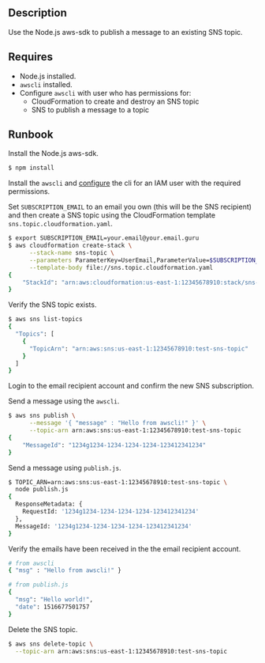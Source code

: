 ## Description
Use the Node.js aws-sdk to publish a message to an existing SNS topic.

## Requires
* Node.js installed.
* `awscli` installed.
* Configure `awscli` with user who has permissions for:
  * CloudFormation to create and destroy an SNS topic
  * SNS to publish a message to a topic

## Runbook
Install the Node.js aws-sdk.
```bash
$ npm install
```

Install the `awscli` and [configure](https://docs.aws.amazon.com/cli/latest/userguide/cli-chap-getting-started.html#cli-quick-configuration) the cli for an IAM user with the required permissions.

Set `SUBSCRIPTION_EMAIL` to an email you own (this will be the SNS recipient) and then create a SNS topic using the CloudFormation template `sns.topic.cloudformation.yaml`.
```bash
$ export SUBSCRIPTION_EMAIL=your.email@your.email.guru
$ aws cloudformation create-stack \
      --stack-name sns-topic \
      --parameters ParameterKey=UserEmail,ParameterValue=$SUBSCRIPTION_EMAIL \
      --template-body file://sns.topic.cloudformation.yaml
{
    "StackId": "arn:aws:cloudformation:us-east-1:12345678910:stack/sns-topic/stack-resource-guid-id"
}
```

Verify the SNS topic exists.
```bash
$ aws sns list-topics
{
  "Topics": [
    {
      "TopicArn": "arn:aws:sns:us-east-1:12345678910:test-sns-topic"
    }
  ]
}
```

Login to the email recipient account and confirm the new SNS subscription.

Send a message using the `awscli`.
```bash
$ aws sns publish \
      --message '{ "message" : "Hello from awscli!" }' \
      --topic-arn arn:aws:sns:us-east-1:12345678910:test-sns-topic
{
    "MessageId": "1234g1234-1234-1234-1234-123412341234"
}
```

Send a message using `publish.js`.
```bash
$ TOPIC_ARN=arn:aws:sns:us-east-1:12345678910:test-sns-topic \
  node publish.js
{
  ResponseMetadata: {
    RequestId: '1234g1234-1234-1234-1234-123412341234'
  },
  MessageId: '1234g1234-1234-1234-1234-123412341234' 
}
```

Verify the emails have been received in the the email recipient account.

```bash
# from awscli
{ "msg" : "Hello from awscli!" }

# from publish.js
{
  "msg": "Hello world!",
  "date": 1516677501757
}
```

Delete the SNS topic.
```bash
$ aws sns delete-topic \
  --topic-arn arn:aws:sns:us-east-1:12345678910:test-sns-topic
```